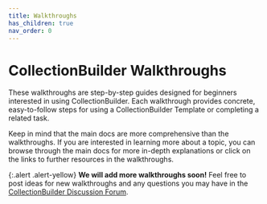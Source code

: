 ```yaml
---
title: Walkthroughs
has_children: true
nav_order: 0
---
```


# CollectionBuilder Walkthroughs

These walkthroughs are step-by-step guides designed for beginners interested in using CollectionBuilder. Each walkthrough provides concrete, easy-to-follow steps for using a CollectionBuilder Template or completing a related task.

Keep in mind that the main docs are more comprehensive than the walkthroughs. If you are interested in learning more about a topic, you can browse through the main docs for more in-depth explanations or click on the links to further resources in the walkthroughs.

{:.alert .alert-yellow}
**We will add more walkthroughs soon!** Feel free to post ideas for new walkthroughs and any questions you may have in the [CollectionBuilder Discussion Forum](https://github.com/orgs/CollectionBuilder/discussions).